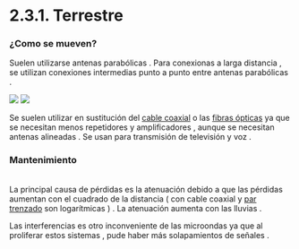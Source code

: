 # 2.3.1. Terrestre

### ¿Como se mueven?

Suelen utilizarse antenas parabólicas . Para conexionas a larga distancia , se utilizan conexiones intermedias punto a punto entre antenas parabólicas .

![](https://us.123rf.com/450wm/fotoruhrgebiet/fotoruhrgebiet1904/fotoruhrgebiet190400052/121968381-una-antena-parab%C3%B3lica-en-la-pared-de-una-casa-.jpg?ver=6) ![](https://noumaster.com/wp-content/uploads/2020/02/antena-parabolica.png)

Se suelen utilizar en sustitución del [cable coaxial](../../1.-medios-guiados/1.4.-cable-coaxial.md) o las [fibras ópticas](../../1.-medios-guiados/1.5.-fibra-optica.md) ya que se necesitan menos repetidores y amplificadores , aunque se necesitan antenas alineadas . Se usan para transmisión de televisión y voz .

### Mantenimiento

\
La principal causa de pérdidas es la atenuación debido a que las pérdidas aumentan con el cuadrado de la distancia ( con cable coaxial y [par trenzado](../../1.-medios-guiados/1.3.-cable-de-par-trenzado.md) son logarítmicas ) . La atenuación aumenta con las lluvias .

Las interferencias es otro inconveniente de las microondas ya que al proliferar estos sistemas , pude haber más solapamientos de señales .
